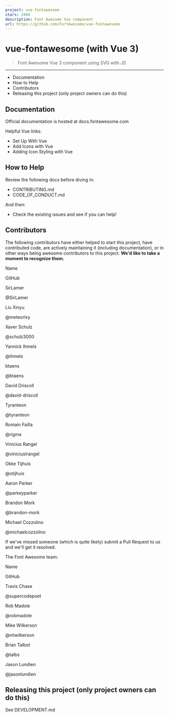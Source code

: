 ```yaml
---
project: vue-fontawesome
stars: 2404
description: Font Awesome Vue component
url: https://github.com/FortAwesome/vue-fontawesome
---
```


vue-fontawesome (with Vue 3)
============================

> Font Awesome Vue 3 component using SVG with JS

* * *

-   Documentation
-   How to Help
-   Contributors
-   Releasing this project (only project owners can do this)

Documentation
-------------

Official documentation is hosted at docs.fontawesome.com

Helpful Vue links:

-   Set Up With Vue
-   Add Icons with Vue
-   Adding Icon Styling with Vue

How to Help
-----------

Review the following docs before diving in:

-   CONTRIBUTING.md
-   CODE\_OF\_CONDUCT.md

And then:

-   Check the existing issues and see if you can help!

Contributors
------------

The following contributors have either helped to start this project, have contributed code, are actively maintaining it (including documentation), or in other ways being awesome contributors to this project. **We'd like to take a moment to recognize them.**

Name

GitHub

SirLamer

@SirLamer

Liu Xinyu

@meteorlxy

Xaver Schulz

@schulz3000

Yannick Ihmels

@ihmels

btaens

@btaens

David Driscoll

@david-driscoll

Tyranteon

@tyranteon

Romain Failla

@rigma

Vinicius Rangel

@viniciuslrangel

Okke Tijhuis

@otijhuis

Aaron Parker

@parkeyparker

Brandon Mork

@brandon-mork

Michael Cozzolino

@michaelcozzolino

If we've missed someone (which is quite likely) submit a Pull Request to us and we'll get it resolved.

The Font Awesome team:

Name

GitHub

Travis Chase

@supercodepoet

Rob Madole

@robmadole

Mike Wilkerson

@mlwilkerson

Brian Talbot

@talbs

Jason Lundien

@jasonlundien

Releasing this project (only project owners can do this)
--------------------------------------------------------

See DEVELOPMENT.md
